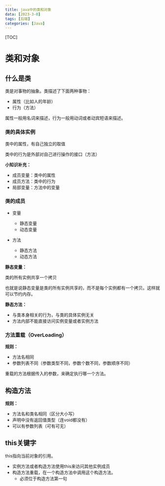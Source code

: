 ```yaml
---
title: java中的类和对象
data: [2023-3-8]
tags: [后端]
categories: [Java]
---
```


[TOC]

# 类和对象

## 什么是类

类是对事物的抽象。类描述了下面两种事物：

- 属性（比如人的年龄）
- 行为（方法）

属性一般用名词来描述，行为一般用动词或者动宾短语来描述。

### 类的具体实例

类中的属性，有自己独立的取值

类中的行为是外部对自己进行操作的接口（方法）

**小知识补充：**

- 成员变量：类中的属性
- 成员方法：类中的行为
- 局部变量：方法中的变量

### 类的成员

- 变量

    - 静态变量
    - 动态变量

- 方法

    - 静态方法
    - 动态方法

**静态变量：**

类的所有实例共享一个拷贝

也就是说静态变量是类的所有实例共享的，而不是每个实例都有一个拷贝。这样就可以节约内存。

**静态方法：**

- 与类本身相关的行为，与类的具体实例无关
- 方法内部不能直接访问实例变量或者实例方法

### 方法重载（OverLoading）

**规则：**

- 方法名相同
- 参数列表不同（参数类型不同，参数个数不同，参数顺序不同）

重载的方法根据传入的参数，来确定执行哪一个方法。

## 构造方法

**规则：**

-  方法名和类名相同（区分大小写）
-  声明中没有返回值类型（连void都没有）
-  可以有参数列表（可有可无）

## this关键字

this指向当前对象的引用。

- 实例方法或者构造方法使用this来访问其他实例成员
- 构造方法重载，在一个构造方法中调用这个构造方法。
	- 必须位于构造方法第一句